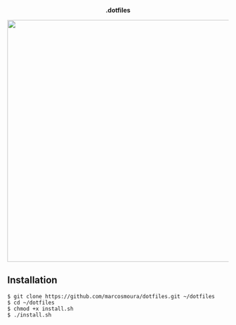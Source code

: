 <p align="center"><strong>.dotfiles</strong></p>
<p align="center"><img src="https://cl.ly/sxJ0/1.png" height="550"></p>

## Installation

```
$ git clone https://github.com/marcosmoura/dotfiles.git ~/dotfiles
$ cd ~/dotfiles
$ chmod +x install.sh
$ ./install.sh
```
